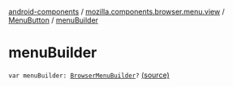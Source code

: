 [android-components](../../index.md) / [mozilla.components.browser.menu.view](../index.md) / [MenuButton](index.md) / [menuBuilder](./menu-builder.md)

# menuBuilder

`var menuBuilder: `[`BrowserMenuBuilder`](../../mozilla.components.browser.menu/-browser-menu-builder/index.md)`?` [(source)](https://github.com/mozilla-mobile/android-components/blob/master/components/browser/menu/src/main/java/mozilla/components/browser/menu/view/MenuButton.kt#L49)